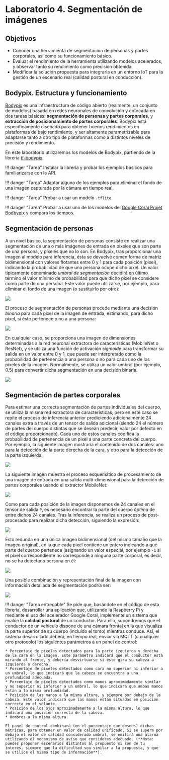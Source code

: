 # Laboratorio 4. Segmentación de imágenes

## Objetivos

* Conocer una herramienta de segmentación de personas y partes corporales, así como su funcionamiento básico.
* Evaluar el rendimiento de la herramienta utilizando modelos acelerados, y observar tanto su rendimiento como precisión obtenida.
* Modificar la solución propuesta para integrarla en un entorno IoT para la gestión de un escenario real (calidad postural en conducción).

## Bodypix. Estructura y funcionamiento

[Bodypix](https://github.com/tensorflow/tfjs-models/tree/master/body-pix) es una infraestructura de código abierto (realmente, un conjunto de modelos) basada en redes neuronales de convolución y enfocada en dos tareas básicas: **segmentación de personas y partes corporales**, y **extracción de posicionamiento de partes corporales**. Bodypix está específicamente diseñado para obtener buenos rendimientos en plataformas de bajo rendimiento, y ser altamente parametrizable para adaptarse tanto a otro tipo de plataformas como a distintos niveles de precisión y rendimiento.

En este laboratorio utilizaremos los modelos de Bodypix, partiendo de la librería [tf-bodypix](https://pypi.org/project/tf-bodypix/).

!!! danger "Tarea"
    Instalar la librería y probar los ejemplos básicos para familiarizarse con la API.

!!! danger "Tarea"
    Adaptar alguno de los ejemplos para eliminar el fondo de una imagen capturada por la cámara en tiempo real.

!!! danger "Tarea"
    Probar a usar un modelo `.tflite`.

!!! danger "Tarea"
    Probar a usar uno de los modelos del [Google Coral Projet Bodbypix](https://github.com/google-coral/project-bodypix/tree/master/models) y compara los tiempos.

## Segmentación de personas

A un nivel básico, la segmentación de personas consiste en realizar una segmentación de una o más imágenes de entrada en píxeles que son parte de una persona, y píxeles que no lo son. En Bodypix, tras proporcionar una imagen al modelo para inferencia, ésta se devuelve comen forma de matriz bidimensional con valores flotantes entre 0 y 1 para cada posición (pixel), indicando la probabilidad de que una persona ocupe dicho píxel. Un valor típicamente denominado *umbral de segmentación* decidirá en último término el valor mínimo de probabilidad para que dicho píxel se considere como parte de una persona. Este valor puede utilizarse, por ejemplo, para eliminar el fondo de una imagen (o sustituirlo por otro):

![](img/2a_example.png)


El proceso de segmentación de personas procede mediante una decisión *binaria* para cada pixel de la imagen de entrada, estimando, para dicho píxel, si éste pertenece o no a una persona:

![](img/2b_example.png)

En cualquier caso, se proporciona una imagen de dimensiones determinadas a la red neuronal extractora de características (MobileNet o ResNet), y se utiliza una función de activación *sigmoide* para transformar su salida en un valor entre 0 y 1, que puede ser interpretado como la probabilidad de pertenencia a una persona o no para cada uno de los píxeles de la imagen. Normalmente, se utiliza un valor umbral (por ejemplo, 0.5) para convertir dicha segmentación en una decisión binaria. 

![](img/2c_example.jpeg)

## Segmentación de partes corporales

Para estimar una correcta segmentación de partes individuales del cuerpo, se utiliza la misma red extractora de características, pero en este caso se repite el proceso de inferencia anterior prediciendo adicionalmente 24 canales extra a través de un tensor de salida adicional (siendo 24 el número de partes del cuerpo distintas que se desean predecir, valor por defecto en el código proporcionado). Cada uno de estos canales codifica la probabilidad de pertenencia de un pixel a una parte concreta del cuerpo. Por ejemplo, la siguiente imagen mostraría el contenido de dos canales: uno para la detección de la parte derecha de la cara, y otro para la detección de la parte izquierda:

![](img/2d_example.png)

La siguiente imagen muestra el proceso esquemático de procesamiento de una imagen de entrada en una salida multi-dimensional para la detección de partes corporales usando el extractor MobileNet:

![](img/2e_mobilenet.png)

Como para cada posición de la imagen disponemos de 24 canales en el tensor de salida `P`, es necesario encontrar la parte del cuerpo *óptima* de entre dichos 24 canales. Tras la inferencia, se realiza un proceso de post-procesado para realizar dicha detección, siguiendo la expresión:

![](img/expresion.png)

Esto redunda en una única imagen bidimensional (del mismo tamaño que la imagen original), en la que cada pixel contiene un entero indicando a qué parte del cuerpo pertenece (asignando un valor especial, por ejemplo `-1` si el pixel correspondiente no corresponde a ninguna parte corporal, es decir, no se ha detectado persona en él:

![](img/2f_final.jpeg)

Una posible combinación y representación final de la imagen con información detallada de segmentación podría ser:

![](img/2g_final.png)


!!! danger "Tarea entregable"
    Se pide que, basándote en el código de esta librería, desarrollar una aplicación que, utilizando la Raspberry Pi y mediante el uso del acelerador Google Coral, implemente un sistema que evalúe la **calidad postural** de un conductor. Para ello, supondremos que el conductor de un vehículo dispone de una cámara frontal en la que visualiza la parte superior de su cuerpo (incluido el torso) mientras conduce. Así, el sistema desarrollado deberá, en tiempo real, enviar vía MQTT (o cualquier otro protocolo) los siguientes parámetros a un panel de control:

    * Porcentaje de píxeles detectados para la parte izquierda y derecha de la cara en la imagen. Este parámetro indicará que el conductor está mirando al frente, y debería desvirtuarse si éste gira su cabeza a izquierda o derecha.
    * Porcentaje de píxeles detectados como cara no superior ni inferior a un umbral, lo que indicará que la cabeza se encuentra a una profundidad adecuada.
    * Porcentaje de píxeles detectados como manos aproximadamente similar y no superior ni inferior a un umbral, lo que indicará que ambas manos están a la misma profundidad.
    * Posición de las manos a la misma altura, y siempre por debajo de la cabeza. Este valor indicará que las manos están situadas en posición correcta en el volante.
    * Posición de los ojos aproximadamente a la misma altura, lo que indicará una posición correcta de la cabeza. 
    * Hombros a la misma altura.

    El panel de control combinará (en el porcentaje que desees) dichas métricas, para obtener un valor de calidad unificado. Si se supera por debajo el valor de calidad considerado umbral, se emitirá una alarma utilizando el mecanismo de aviso que consideres adecuado. (**Nota: puedes proponer escenarios distintos al propuesto si son de tu interés, siempre que la dificultad sea similar a la propuesta, y que se utilice el mismo tipo de información**).
